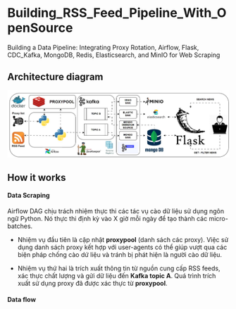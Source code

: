 # Building_RSS_Feed_Pipeline_With_OpenSource
Building a Data Pipeline: Integrating Proxy Rotation, Airflow, Flask, CDC_Kafka, MongoDB, Redis, Elasticsearch, and MinIO for Web Scraping

<!-- ARCHITECTURE DIAGRAM -->
## Architecture diagram
![MVP Architecture](./images/RSS_FEED_PIPELINE_DIAGRAM.jpg)

<!-- HOW IT WORKS -->
## How it works
#### Data Scraping
Airflow DAG chịu trách nhiệm thực thi các tác vụ cào dữ liệu sử dụng ngôn ngữ Python.
Nó thực thi định kỳ vào X giờ mỗi ngày để tạo thành các micro-batches.
- Nhiệm vụ đầu tiên là cập nhật **proxypool** (danh sách các proxy). Việc sử dụng danh sách proxy kết hợp với user-agents có thể giúp vượt qua các biện pháp chống cào dứ liệu và tránh bị phát hiện là người cào dữ liệu.

- Nhiệm vụ thứ hai là trích xuất thông tin từ nguồn cung cấp RSS feeds, xác thực chất lượng và gửi dữ liệu đến **Kafka topic A**. Quá trình trích xuất sử dụng proxy đã được xác thực từ **proxypool**.
#### Data flow
